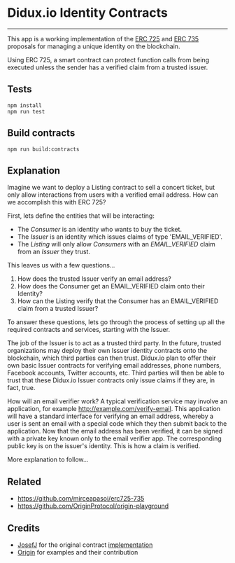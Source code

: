 # Didux.io Identity Contracts

----

This app is a working implementation of the [ERC 725](https://github.com/ethereum/EIPs/issues/725) and [ERC 735](https://github.com/ethereum/EIPs/issues/735) proposals for managing a unique identity on the blockchain.

Using ERC 725, a smart contract can protect function calls from being executed unless the sender has a verified claim
from a trusted issuer.

## Tests

```
npm install
npm run test
```

## Build contracts
```
npm run build:contracts
```

## Explanation

Imagine we want to deploy a Listing contract to sell a concert ticket, but only allow interactions from
users with a verified email address. How can we accomplish this with ERC 725?

First, lets define the entities that will be interacting:

* The _Consumer_ is an identity who wants to buy the ticket.
* The _Issuer_ is an identity which issues claims of type 'EMAIL_VERIFIED'.
* The _Listing_ will only allow _Consumers_ with an _EMAIL_VERIFIED_ claim from an _Issuer_ they trust.

This leaves us with a few questions...

1.  How does the trusted Issuer verify an email address?
2.  How does the Consumer get an EMAIL_VERIFIED claim onto their Identity?
3.  How can the Listing verify that the Consumer has an EMAIL_VERIFIED claim from a trusted Issuer?

To answer these questions, lets go through the process of setting up all the required contracts and services, starting
with the Issuer.

The job of the Issuer is to act as a trusted third party. In the future, trusted organizations may deploy their own
Issuer identity contracts onto the blockchain, which third parties can then trust. Didux.io plan to offer their own basic
Issuer contracts for verifying email addresses, phone numbers, Facebook accounts, Twitter accounts, etc. Third parties
will then be able to trust that these Didux.io Issuer contracts only issue claims if they are, in fact, true.

How will an email verifier work? A typical verification service may involve an application, for example
http://example.com/verify-email. This application will have a standard interface for verifying an email
address, whereby a user is sent an email with a special code which they then submit back to the application. Now that
the email address has been verified, it can be signed with a private key known only to the email verifier app. The
corresponding public key is on the issuer's identity. This is how a claim is verified.

More explanation to follow...

## Related

* https://github.com/mirceapasoi/erc725-735
* https://github.com/OriginProtocol/origin-playground

## Credits

* [JosefJ](https://github.com/JosefJ) for the original contract [implementation](https://github.com/JosefJ/IdentityContract)
* [Origin](https://github.com/OriginProtocol/) for examples and their contribution
